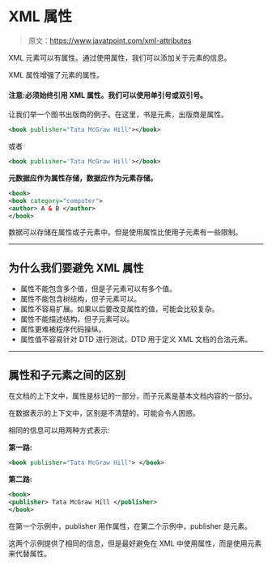 # XML 属性

> 原文：<https://www.javatpoint.com/xml-attributes>

XML 元素可以有属性。通过使用属性，我们可以添加关于元素的信息。

XML 属性增强了元素的属性。

#### 注意:必须始终引用 XML 属性。我们可以使用单引号或双引号。

让我们举一个图书出版商的例子。在这里，书是元素，出版商是属性。

```xml
<book publisher="Tata McGraw Hill"></book>

```

或者

```xml
<book publisher='Tata McGraw Hill'></book>

```

**元数据应作为属性存储，数据应作为元素存储。**

```xml
<book>
<book category="computer">
<author> A & B </author>
</book>

```

数据可以存储在属性或子元素中。但是使用属性比使用子元素有一些限制。

* * *

## 为什么我们要避免 XML 属性

*   属性不能包含多个值，但是子元素可以有多个值。
*   属性不能包含树结构，但子元素可以。
*   属性不容易扩展。如果以后要改变属性的值，可能会比较复杂。
*   属性不能描述结构，但子元素可以。
*   属性更难被程序代码操纵。
*   属性值不容易针对 DTD 进行测试，DTD 用于定义 XML 文档的合法元素。

* * *

## 属性和子元素之间的区别

在文档的上下文中，属性是标记的一部分，而子元素是基本文档内容的一部分。

在数据表示的上下文中，区别是不清楚的，可能会令人困惑。

相同的信息可以用两种方式表示:

**第一路:**

```xml
<book publisher="Tata McGraw Hill"> </book>

```

**第二路:**

```xml
<book>
<publisher> Tata McGraw Hill </publisher>
</book>

```

在第一个示例中，publisher 用作属性，在第二个示例中，publisher 是元素。

这两个示例提供了相同的信息，但是最好避免在 XML 中使用属性，而是使用元素来代替属性。
